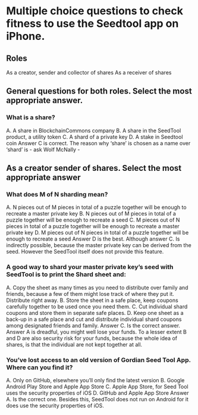 # Multiple choice questions to check fitness to use the Seedtool app on iPhone.

## Roles
As a creator, sender and collector of shares
As a receiver of shares

## General questions for both roles. Select the most appropriate answer.

### What is a share?
A. A share in BlockchainCommons company
B. A share in the SeedTool product, a utility token
C. A shard of a private key
D. A stake in Seedtool coin
Answer C is correct. The reason why ‘share’ is chosen as a name over ‘shard’ is - ask Wolf McNally -
  
## As a creator sender of shares. Select the most appropriate answer

### What does M of N sharding mean?
A. N pieces out of M pieces in total of a puzzle together will be enough to recreate a master private key
B. N pieces out of M pieces in total of a puzzle together will be enough to recreate a seed
C. M pieces out of N pieces in total of a puzzle together will be enough to recreate a master private key
D. M pieces out of N pieces in total of a puzzle together will be enough to recreate a seed
Answer D is the best. Although answer C. Is indirectly possible, because the master private key can be derived from the seed. However the SeedTool itself does not provide this feature.

### A good way to shard your master private key’s seed with SeedTool is to print the Shard sheet and:
A. Copy the sheet as many times as you need to distribute over family and friends, because a few of them might lose track of where they put it. Distribute right away.
B. Store the sheet in a safe place, keep coupons carefully together to be used once you need them.
C. Cut individual shard coupons and store them in separate safe places.
D. Keep one sheet as a back-up in a safe place and cut and distribute individual shard coupons among designated friends and family.
Answer C. Is the correct answer. Answer A is dreadful, you might well lose your funds. To a lesser extent B and D are also security risk for your funds, because the whole idea of shares, is that the individual are not kept together at all.

### You’ve lost access to an old version of Gordian Seed Tool App. Where can you find it?
A. Only on GitHub, elsewhere you’ll only find the latest version
B. Google Android Play Store and Apple App Store
C. Apple App Store, for Seed Tool uses the security properties of iOS
D. GitHub and Apple App Store
Answer A. Is the correct one. Besides this, SeedTool does not run on Android for it does use the security properties of iOS.
